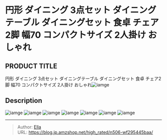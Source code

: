 # 円形 ダイニング 3点セット ダイニングテーブル ダイニングセット 食卓 チェア2脚 幅70 コンパクトサイズ 2人掛け おしゃれ


## PRODUCT TITLE 

円形 ダイニング 3点セット ダイニングテーブル ダイニングセット 食卓 チェア2脚 幅70 コンパクトサイズ 2人掛け おしゃれ![iamge](https://b2bfiles1.gigab2b.cn/image/wkseller/7404/圆桌/20210701_465efb54bfa1482cc969c3cddecf4562.jpg)

## Description











![iamge](https://b2bfiles1.gigab2b.cn/image/wkseller/7404/圆桌/20210701_79a2e8bfdb8d10ad3e369460005eebae.jpg)
![iamge](https://b2bfiles1.gigab2b.cn/image/wkseller/7404/圆桌/20210701_2c8622b93b3f42907b42104d7f255e59.jpg)
![iamge](https://b2bfiles1.gigab2b.cn/image/wkseller/7404/圆桌/20210701_753204c4633b379d40ae37ea888b0d29.jpg)
![iamge](https://b2bfiles1.gigab2b.cn/image/wkseller/7404/圆桌/20210701_ad117416d6856e4a2f3dd13588fd888c.jpg)
![iamge](https://b2bfiles1.gigab2b.cn/image/wkseller/7404/圆桌/20210701_b3d79d575f239fac8eb6d5939538ed68.jpg)
![iamge](https://b2bfiles1.gigab2b.cn/image/wkseller/7404/圆桌/20210701_d0daaa58da6d2556685674d668fac45d.jpg)
![iamge](nan)


---

> Author: [Ella](https://blog.jp.amzshop.net/)  
> URL: https://blog.jp.amzshop.net/high_rated/n506-wf295445baa/  

